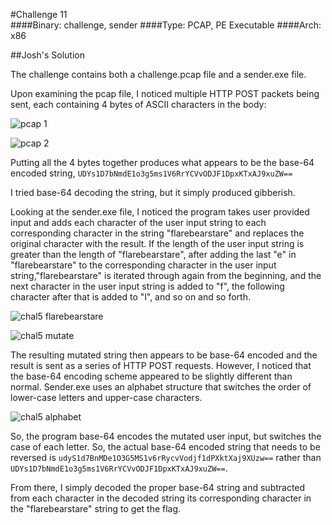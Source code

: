 #Challenge 11                              
####Binary: challenge, sender
####Type: PCAP, PE Executable
####Arch: x86

##Josh's Solution

The challenge contains both a challenge.pcap file and a sender.exe file.

Upon examining the pcap file, I noticed multiple HTTP POST packets being sent, each containing 4 bytes of ASCII characters in the body:

![pcap 1](https://github.com/conceptofproof/flareon15/raw/master/imgs/chal5-pcap-1.png)

![pcap 2](https://github.com/conceptofproof/flareon15/raw/master/imgs/chal5-pcap-2.png)

Putting all the 4 bytes together produces what appears to be the base-64 encoded string, `UDYs1D7bNmdE1o3g5ms1V6RrYCVvODJF1DpxKTxAJ9xuZW==`

I tried base-64 decoding the string, but it simply produced gibberish.

Looking at the sender.exe file, I noticed the program takes user provided input and adds each character of the user input string to each corresponding character in the string "flarebearstare" and replaces the original character with the result. If the length of the user input string is greater than the length of "flarebearstare", after adding the last "e" in "flarebearstare" to the corresponding character in the user input string,"flarebearstare" is iterated through again from the beginning, and the next character in the user input string is added to "f", the following character after that is added to "l", and so on and so forth.

![chal5 flarebearstare](https://github.com/conceptofproof/flareon15/raw/master/imgs/chal5-flarebearstare.png)

![chal5 mutate](https://github.com/conceptofproof/flareon15/raw/master/imgs/chal5-mutate.png)

The resulting mutated string then appears to be base-64 encoded and the result is sent as a series of HTTP POST requests. However, I noticed that the base-64 encoding scheme appeared to be slightly different than normal. Sender.exe uses an alphabet structure that switches the order of lower-case letters and upper-case characters. 

![chal5 alphabet](https://github.com/conceptofproof/flareon15/raw/master/imgs/chal5-alphabet.png)

So, the program base-64 encodes the mutated user input, but switches the case of each letter. So, the actual base-64 encoded string that needs to be reversed is `udyS1d7BnMDe1O3G5MS1v6rRycvVodjf1dPXktXaj9XUzw==` rather than `UDYs1D7bNmdE1o3g5ms1V6RrYCVvODJF1DpxKTxAJ9xuZW==`. 

From there, I simply decoded the proper base-64 string and subtracted from each character in the decoded string its corresponding character in the "flarebearstare" string to get the flag.




